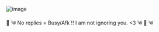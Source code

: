 ![image](https://github.com/user-attachments/assets/63ac0f16-5269-4d33-9efc-65176c4350b9)





🌼 ༄ No replies = Busy/Afk !! I am not ignoring you. <3 ༄ 🌼
༄ 
